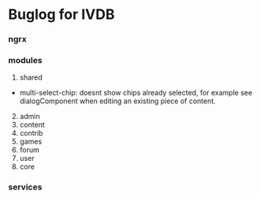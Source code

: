 # Buglog for IVDB

### ngrx

### modules
1. shared
  - multi-select-chip: doesnt show chips already selected, for example see dialogComponent when editing an existing piece of content.
2. admin
3. content
4. contrib
5. games
6. forum
7. user
8. core
### services

